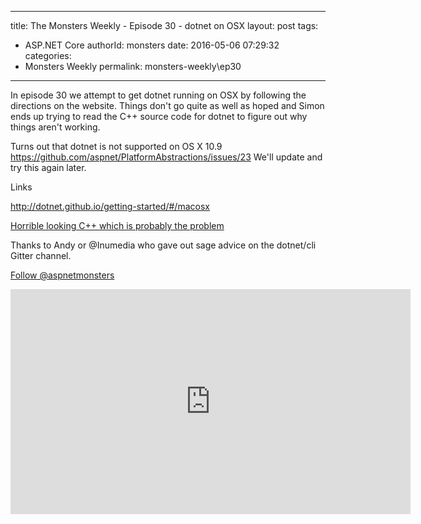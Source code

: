 
---
title: The Monsters Weekly - Episode 30 -  dotnet on OSX
layout: post
tags: 
  - ASP.NET Core
authorId: monsters
date: 2016-05-06 07:29:32
categories:
  - Monsters Weekly
permalink: monsters-weekly\ep30
---

<p>In episode 30 we attempt to get dotnet running on OSX by following the directions on the website. Things don't go quite as well as hoped and Simon ends up trying to read the C&#43;&#43; source code for dotnet to figure out why things aren't working.&nbsp;</p><p>Turns out that dotnet is not supported on OS X 10.9 <a href="https://github.com/aspnet/PlatformAbstractions/issues/23">https://github.com/aspnet/PlatformAbstractions/issues/23</a>&nbsp;We'll update and try this again later.&nbsp;</p><p>Links</p><p><a href="http://dotnet.github.io/getting-started/#/macosx">http://dotnet.github.io/getting-started/#/macosx</a></p><p><a href="https://github.com/dotnet/cli/blob/3742f5c4a8e27fe187721ce4a04a698a228a28b8/src/corehost/cli/deps_format.cpp#L92-L101">Horrible looking C&#43;&#43; which is probably the problem</a></p><p>Thanks to&nbsp;Andy or @Inumedia who gave out sage advice on the dotnet/cli Gitter channel.&nbsp;</p><p><a class="twitter-follow-button" href="https://twitter.com/aspnetmonsters">Follow @aspnetmonsters</a></p> 


<iframe src='https://channel9.msdn.com/Series/aspnetmonsters/Episode-30-dotnet-on-OSX/player' width='640' height='360' allowFullScreen frameBorder='0'></iframe>
